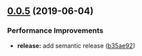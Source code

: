 ## [0.0.5](https://github.com/bittrd/siccly/compare/v0.0.4...v0.0.5) (2019-06-04)


### Performance Improvements

* **release:** add semantic release ([b35ae92](https://github.com/bittrd/siccly/commit/b35ae92))

